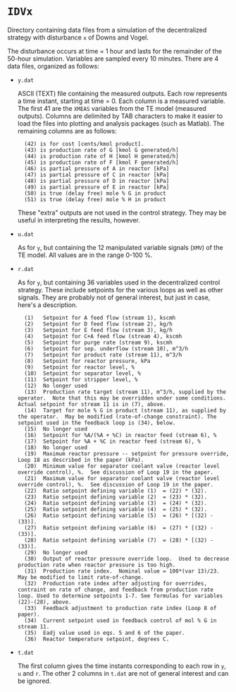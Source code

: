 # `IDVx`
Directory containing data files from a simulation of the decentralized strategy with disturbance `x` of Downs and Vogel.

The disturbance occurs at time = 1 hour and lasts for the remainder of the 50-hour simulation.
Variables are sampled every 10 minutes.
There are 4 data files, organized as follows:

- `y.dat`

	ASCII (TEXT) file containing the measured outputs.
    Each row represents a time instant, starting at time = 0.
    Each column is a measured variable.
    The first 41 are the `XMEAS` variables from the TE model (measured outputs).
    Columns are delimited by TAB characters to make it easier to load the files into plotting and analysis packages (such as Matlab).
    The remaining columns are as follows:

        (42) is for cost [cents/kmol product].
        (43) is production rate of G [kmol G generated/h]
        (44) is production rate of H [kmol H generated/h]
        (45) is production rate of F [kmol F generated/h]
        (46) is partial pressure of A in reactor [kPa]
        (47) is partial pressure of C in reactor [kPa]
        (48) is partial pressure of D in reactor [kPa]
        (49) is partial pressure of E in reactor [kPa]
        (50) is true (delay free) mole % G in product
        (51) is true (delay free) mole % H in product

	These "extra" outputs are not used in the control strategy.
	They may be useful in interpreting the results, however.

- `u.dat`

	As for `y`, but containing the 12 manipulated variable signals (`XMV`) of the TE model.
	All values are in the range 0-100 %.

- `r.dat`

	As for `y`, but containing 36 variables used in the decentralized control strategy.
	These include setpoints for the various loops as well as other signals.
	They are probably not of general interest, but just in case, here's a description.

        (1)   Setpoint for A feed flow (stream 1), kscmh
        (2)   Setpoint for D feed flow (stream 2), kg/h
        (3)   Setpoint for E feed flow (stream 3), kg/h
        (4)   Setpoint for C+A feed flow (stream 4), kscmh
        (5)   Setpoint for purge rate (stream 9), kscmh
        (6)   Setpoint for sep. underflow (stream 10), m^3/h
        (7)   Setpoint for product rate (stream 11), m^3/h
        (8)   Setpoint for reactor pressure, kPa
        (9)   Setpoint for reactor level, %
        (10)  Setpoint for separator level, %
        (11)  Setpoint for stripper level, %
        (12)  No longer used
        (13)  Production rate target (stream 11), m^3/h, supplied by the operator.  Note that this may be overridden under some conditions.  Actual setpoint for stream 11 is in (7), above.
        (14)  Target for mole % G in product (stream 11), as supplied by the operator.  May be modified (rate-of-change constraint). The setpoint used in the feedback loop is (34), below.
        (15)  No longer used
        (16)  Setpoint for %A/(%A + %C) in reactor feed (stream 6), %
        (17)  Setpoint for %A + %C in reactor feed (stream 6), %
        (18)  No longer used
        (19)  Maximum reactor pressure -- setpoint for pressure override, Loop 18 as described in the paper (kPa).
        (20)  Minimum value for separator coolant valve (reactor level override control), %.  See discussion of Loop 19 in the paper.
        (21)  Maximum value for separator coolant valve (reactor level override control), %.  See discussion of Loop 19 in the paper.
        (22)  Ratio setpoint defining variable (1)  = (22) * (32).
        (23)  Ratio setpoint defining variable (2)  = (23) * (32).
        (24)  Ratio setpoint defining variable (3)  = (24) * (32).
        (25)  Ratio setpoint defining variable (4)  = (25) * (32).
        (26)  Ratio setpoint defining variable (5)  = (26) * [(32) - (33)].
        (27)  Ratio setpoint defining variable (6)  = (27) * [(32) - (33)].
        (28)  Ratio setpoint defining variable (7)  = (28) * [(32) - (33)].
        (29)  No longer used
        (30)  Output of reactor pressure override loop.  Used to decrease production rate when reactor pressure is too high.
        (31)  Production rate index.  Nominal value = 100*(var 13)/23.  May be modified to limit rate-of-change.
        (32)  Production rate index after adjusting for overrides, contraint on rate of change, and feedback from production rate loop. Used to determine setpoints 1-7. See formulas for variables (22)-(28), above.
        (33)  Feedback adjustment to production rate index (Loop 8 of paper).
        (34)  Current setpoint used in feedback control of mol % G in stream 11.
        (35)  Eadj value used in eqs. 5 and 6 of the paper.
        (36)  Reactor temperature setpoint, degrees C.


- `t.dat`

	The first column gives the time instants corresponding to each row in `y`, `u` and `r`.
	The other 2 columns in `t.dat` are not of general interest and can be ignored.
